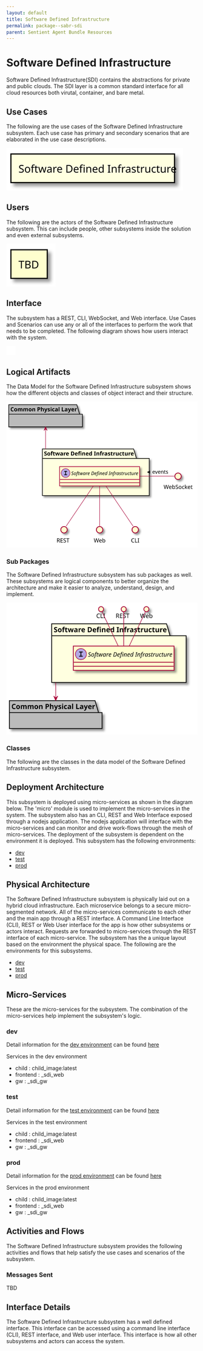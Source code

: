 ```yaml
---
layout: default
title: Software Defined Infrastructure
permalink: package--sabr-sdi
parent: Sentient Agent Bundle Resources
---
```


# Software Defined Infrastructure

Software Defined Infrastructure(SDI) contains the abstractions for private and public clouds. The SDI layer is a common standard interface for all cloud resources both virutal, container, and bare metal.



## Use Cases

The following are the use cases of the Software Defined Infrastructure subsystem. Each use case has primary and secondary scenarios
that are elaborated in the use case descriptions.



![UseCase Diagram](./usecases.svg)

## Users

The following are the actors of the Software Defined Infrastructure subsystem. This can include people, other subsystems 
inside the solution and even external subsystems. 



![User Interaction](./userinteraction.svg)

## Interface

The subsystem has a REST, CLI, WebSocket, and Web interface. Use Cases and Scenarios can use any or all
of the interfaces to perform the work that needs to be completed. The following  diagram shows how
users interact with the system.

![Scenario Mappings Diagram](./scenariomapping.svg)



## Logical Artifacts

The Data Model for the  Software Defined Infrastructure subsystem shows how the different objects and classes of object interact
and their structure.

![Sub Package Diagram](./subpackage.svg)

### Sub Packages

The Software Defined Infrastructure subsystem has sub packages as well. These subsystems are logical components to better
organize the architecture and make it easier to analyze, understand, design, and implement.



![Logical Diagram](./logical.svg)

### Classes

The following are the classes in the data model of the Software Defined Infrastructure subsystem.




## Deployment Architecture

This subsystem is deployed using micro-services as shown in the diagram below. The 'micro' module is
used to implement the micro-services in the system. The subsystem also has an CLI, REST and Web Interface
exposed through a nodejs application. The nodejs application will interface with the micro-services and
can monitor and drive work-flows through the mesh of micro-services. The deployment of the subsystem is 
dependent on the environment it is deployed. This subsystem has the following environments:
* [dev](environment--sabr-sdi-dev)
* [test](environment--sabr-sdi-test)
* [prod](environment--sabr-sdi-prod)



## Physical Architecture

The Software Defined Infrastructure subsystem is physically laid out on a hybrid cloud infrastructure. Each microservice belongs
to a secure micro-segmented network. All of the micro-services communicate to each other and the main app through a
REST interface. A Command Line Interface (CLI), REST or Web User interface for the app is how other subsystems or actors 
interact. Requests are forwarded to micro-services through the REST interface of each micro-service. The subsystem has
the a unique layout based on the environment the physical space. The following are the environments for this
subsystems.
* [dev](environment--sabr-sdi-dev)
* [test](environment--sabr-sdi-test)
* [prod](environment--sabr-sdi-prod)


## Micro-Services

These are the micro-services for the subsystem. The combination of the micro-services help implement
the subsystem's logic.


### dev

Detail information for the [dev environment](environment--sabr-sdi-dev)
can be found [here](environment--sabr-sdi-dev)

Services in the dev environment

* child : child_image:latest
* frontend : _sdi_web
* gw : _sdi_gw


### test

Detail information for the [test environment](environment--sabr-sdi-test)
can be found [here](environment--sabr-sdi-test)

Services in the test environment

* child : child_image:latest
* frontend : _sdi_web
* gw : _sdi_gw


### prod

Detail information for the [prod environment](environment--sabr-sdi-prod)
can be found [here](environment--sabr-sdi-prod)

Services in the prod environment

* child : child_image:latest
* frontend : _sdi_web
* gw : _sdi_gw


## Activities and Flows
The Software Defined Infrastructure subsystem provides the following activities and flows that help satisfy the use
cases and scenarios of the subsystem.




### Messages Sent

TBD

## Interface Details
The Software Defined Infrastructure subsystem has a well defined interface. This interface can be accessed using a
command line interface (CLI), REST interface, and Web user interface. This interface is how all other
subsystems and actors can access the system.


